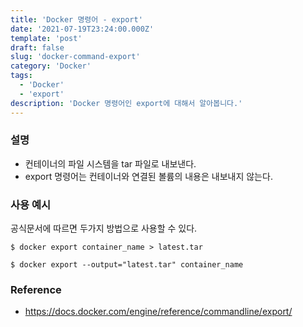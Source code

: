 ```yaml
---
title: 'Docker 명령어 - export'
date: '2021-07-19T23:24:00.000Z'
template: 'post'
draft: false
slug: 'docker-command-export'
category: 'Docker'
tags:
  - 'Docker'
  - 'export'
description: 'Docker 명령어인 export에 대해서 알아봅니다.'
---
```


### 설명

- 컨테이너의 파일 시스템을 tar 파일로 내보낸다.
- export 명령어는 컨테이너와 연결된 볼륨의 내용은 내보내지 않는다.

### 사용 예시

공식문서에 따르면 두가지 방법으로 사용할 수 있다.

```shell
$ docker export container_name > latest.tar
```

```shell
$ docker export --output="latest.tar" container_name
```

### Reference

- https://docs.docker.com/engine/reference/commandline/export/
